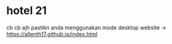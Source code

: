 # hotel 21
cb cb ajh
pastikn anda menggunakan mode desktop
website ->  https://allenth17.github.io/index.html
